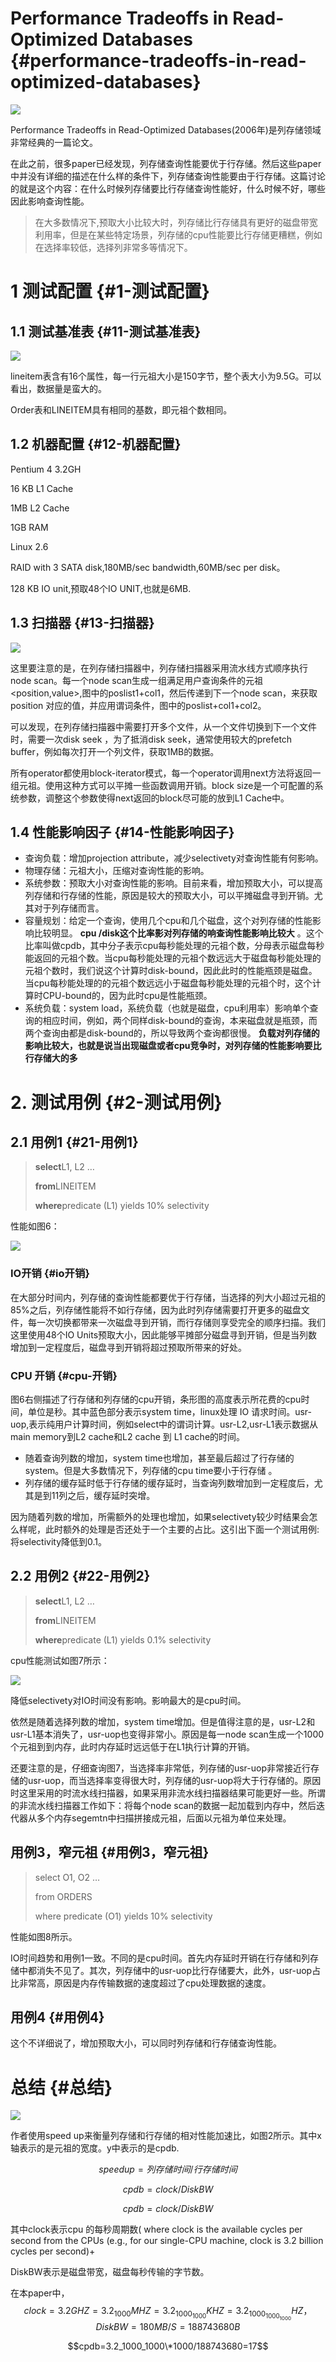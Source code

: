 # Performance Tradeoffs in Read-Optimized Databases {#performance-tradeoffs-in-read-optimized-databases}

![](https://baoshengwang.gitbooks.io/columnar-database/content/assets/%E5%88%97%E5%AD%98%E5%82%A8%E8%A1%8C%E5%AD%98%E5%82%A8%E6%80%A7%E8%83%BD%E5%B9%B3%E8%A1%A1.png)

Performance Tradeoffs in Read-Optimized Databases\(2006年\)是列存储领域非常经典的一篇论文。

在此之前，很多paper已经发现，列存储查询性能要优于行存储。然后这些paper中并没有详细的描述在什么样的条件下，列存储查询性能要由于行存储。这篇讨论的就是这个内容：在什么时候列存储要比行存储查询性能好，什么时候不好，哪些因此影响查询性能。

> 在大多数情况下,预取大小比较大时，列存储比行存储具有更好的磁盘带宽利用率，但是在某些特定场景，列存储的cpu性能要比行存储更糟糕，例如在选择率较低，选择列非常多等情况下。

# 1 测试配置 {#1-测试配置}

## 1.1 测试基准表 {#11-测试基准表}

![](https://baoshengwang.gitbooks.io/columnar-database/content/assets/%E8%A1%8C%E5%AD%98%E5%82%A8%E5%88%97%E5%AD%98%E5%82%A8%E6%B5%8B%E8%AF%95%E5%9F%BA%E5%87%86%E8%A1%A8.png)

lineitem表含有16个属性，每一行元祖大小是150字节，整个表大小为9.5G。可以看出，数据量是蛮大的。

Order表和LINEITEM具有相同的基数，即元祖个数相同。

## 1.2 机器配置 {#12-机器配置}

Pentium 4 3.2GH

16 KB L1 Cache

1MB L2 Cache

1GB RAM

Linux 2.6

RAID with 3 SATA disk,180MB/sec bandwidth,60MB/sec per disk。

128 KB IO unit,预取48个IO UNIT,也就是6MB.

## 1.3 扫描器 {#13-扫描器}

![](https://baoshengwang.gitbooks.io/columnar-database/content/assets/%E8%A1%8C%E5%88%97%E5%AD%98%E5%82%A8-%E6%89%AB%E6%8F%8F%E5%99%A8.png)

这里要注意的是，在列存储扫描器中，列存储扫描器采用流水线方式顺序执行node scan。每一个node scan生成一组满足用户查询条件的元祖&lt;position,value&gt;,图中的poslist1+col1，然后传递到下一个node scan，来获取position 对应的值，并应用谓词条件，图中的poslist+col1+col2。

可以发现，在列存储扫描器中需要打开多个文件，从一个文件切换到下一个文件时，需要一次disk seek ，为了抵消disk seek，通常使用较大的prefetch buffer，例如每次打开一个列文件，获取1MB的数据。

所有operator都使用block-iterator模式，每一个operator调用next方法将返回一组元祖。使用这种方式可以平摊一些函数调用开销。block size是一个可配置的系统参数，调整这个参数使得next返回的block尽可能的放到L1 Cache中。

## 1.4 性能影响因子 {#14-性能影响因子}

* 查询负载：增加projection attribute，减少selectivety对查询性能有何影响。
* 物理存储：元祖大小，压缩对查询性能的影响。
* 系统参数：预取大小对查询性能的影响。目前来看，增加预取大小，可以提高列存储和行存储的性能，原因是较大的预取大小，可以平摊磁盘寻到开销。尤其对于列存储而言。
* 容量规划：给定一个查询，使用几个cpu和几个磁盘，这个对列存储的性能影响比较明显。
  **cpu /disk这个比率影对列存储的响查询性能影响比较大**
  。这个比率叫做cpdb，其中分子表示cpu每秒能处理的元祖个数，分母表示磁盘每秒能返回的元祖个数。当cpu每秒能处理的元祖个数远远大于磁盘每秒能处理的元祖个数时，我们说这个计算时disk-bound，因此此时的性能瓶颈是磁盘。当cpu每秒能处理的的元祖个数远远小于磁盘每秒能处理的元祖个时，这个计算时CPU-bound的，因为此时cpu是性能瓶颈。
* 系统负载：system load，系统负载（也就是磁盘，cpu利用率）影响单个查询的相应时间，例如，两个同样disk-bound的查询，本来磁盘就是瓶颈，而两个查询由都是disk-bound的，所以导致两个查询都很慢。
  **负载对列存储的影响比较大，也就是说当出现磁盘或者cpu竞争时，对列存储的性能影响要比行存储大的多**

# 2. 测试用例 {#2-测试用例}

## 2.1 用例1 {#21-用例1}

> **select**L1, L2 …
>
> **from**LINEITEM
>
> **where**predicate \(L1\) yields 10% selectivity

性能如图6：

![](https://baoshengwang.gitbooks.io/columnar-database/content/assets/%E5%BE%AE%E4%BF%A1%E5%9B%BE%E7%89%87_20180128150214.png)

### IO开销 {#io开销}

在大部分时间内，列存储的查询性能都要优于行存储，当选择的列大小超过元祖的85%之后，列存储性能将不如行存储，因为此时列存储需要打开更多的磁盘文件，每一次切换都带来一次磁盘寻到开销，而行存储则享受完全的顺序扫描。我们这里使用48个IO Units预取大小，因此能够平摊部分磁盘寻到开销，但是当列数增加到一定程度后，磁盘寻到开销将超过预取所带来的好处。

### CPU 开销 {#cpu-开销}

图6右侧描述了行存储和列存储的cpu开销，条形图的高度表示所花费的cpu时间，单位是秒。其中蓝色部分表示system time，linux处理 IO 请求时间。usr-uop,表示纯用户计算时间，例如select中的谓词计算。usr-L2,usr-L1表示数据从main memory到L2 cache和L2 cache 到 L1 cache的时间。

* 随着查询列数的增加，system time也增加，甚至最后超过了行存储的system。但是大多数情况下，列存储的cpu time要小于行存储 。
* 列存储的缓存延时低于行存储的缓存延时，当查询列数增加到一定程度后，尤其是到11列之后，缓存延时突增。

因为随着列数的增加，所需额外的处理也增加，如果selectivety较少时结果会怎么样呢，此时额外的处理是否还处于一个主要的占比。这引出下面一个测试用例:将selectivity降低到0.1。

## 2.2 用例2 {#22-用例2}

> **select**L1, L2 …
>
> **from**LINEITEM
>
> **where**predicate \(L1\) yields 0.1% selectivity

cpu性能测试如图7所示：

![](https://baoshengwang.gitbooks.io/columnar-database/content/assets/%E9%80%89%E6%8B%A9%E7%8E%87%E4%BD%8E%E7%9A%84%E6%80%A7%E8%83%BD%E6%B5%8B%E8%AF%95%E8%A1%A8.png)

降低selectivety对IO时间没有影响。影响最大的是cpu时间。

依然是随着选择列数的增加，system time增加。但是值得注意的是，usr-L2和usr-L1基本消失了，usr-uop也变得非常小。原因是每一node scan生成一个1000个元祖到到内存，此时内存延时远远低于在L1执行计算的开销。

还要注意的是，仔细查询图7，当选择率非常低，列存储的usr-uop非常接近行存储的usr-uop，而当选择率变得很大时，列存储的usr-uop将大于行存储的。原因时这里采用的时流水线扫描器，如果采用非流水线扫描器结果可能更好一些。所谓的非流水线扫描器工作如下：将每个node scan的数据一起加载到内存中，然后迭代器从多个内存segemtn中扫描拼接成元祖，后面以元祖为单位来处理。

## 用例3，窄元祖 {#用例3，窄元祖}

> select O1, O2 …
>
> from ORDERS
>
> where predicate \(O1\) yields 10% selectivity

性能如图8所示。

IO时间趋势和用例1一致。不同的是cpu时间。首先内存延时开销在行存储和列存储中都消失不见了。其次，列存储中的usr-uop比行存储要大，此外，usr-uop占比非常高，原因是内存传输数据的速度超过了cpu处理数据的速度。

## 用例4 {#用例4}

这个不详细说了，增加预取大小，可以同时列存储和行存储查询性能。

# 总结 {#总结}

![](https://baoshengwang.gitbooks.io/columnar-database/content/assets/%E8%A1%8C%E5%AD%98%E5%82%A8%E5%92%8C%E5%88%97%E5%AD%98%E5%82%A8%E4%B9%8B%E5%8A%A0%E9%80%9F%E6%AF%94.png)

作者使用speed up来衡量列存储和行存储的相对性能加速比，如图2所示。其中x轴表示的是元祖的宽度。y中表示的是cpdb.

$$speedup=列存储时间/行存储时间$$

$$cpdb=clock/DiskBW$$

$$cpdb=clock/DiskBW$$

其中clock表示cpu 的每秒周期数\( where clock is the available cycles per second from the CPUs \(e.g., for our single-CPU machine, clock is 3.2 billion cycles per second\)+

DiskBW表示是磁盘带宽，磁盘每秒传输的字节数。

在本paper中，$$clock=3.2GHZ=3.2_1000MHZ=3.2_1000_1000KHZ=3.2_1000_1000_1000HZ，DiskBW=180MB/S=188743680B$$

$$cpdb=3.2_1000_1000\*1000/188743680=17$$



